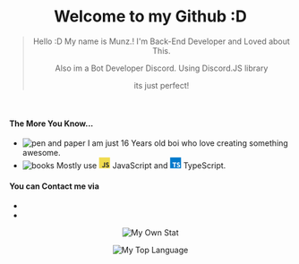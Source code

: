 <div align="center">
  
# Welcome to my Github :D
  
</div>

<div align="center">
  
> Hello :D My name is Munz.! I'm Back-End Developer and Loved about This.
> 
> Also im a Bot Developer Discord. Using Discord.JS library
> 
> its just perfect! 
  
</div>

<br/>

#### The More You Know...
- <img src="https://twemoji.maxcdn.com/v/13.1.0/svg/1f4dd.svg" alt="pen and paper" width="20" height="20"/> I am just 16 Years old boi who love creating something awesome.
- <img src="https://twemoji.maxcdn.com/v/13.1.0/svg/1f4da.svg" alt="books" width="20" height="20"/> Mostly use <img src="https://raw.githubusercontent.com/devicons/devicon/master/icons/javascript/javascript-original.svg" alt="javascript" width="20" height="20"/> JavaScript and <img src="https://raw.githubusercontent.com/devicons/devicon/master/icons/typescript/typescript-original.svg" alt="typescript" width="20" height="20"/> TypeScript.

#### You can Contact me via
- 
- 
<div align="center">
  
  
![My Own Stat](https://github-readme-stats.vercel.app/api?username=Munz-1211&count_private=true&hide=prs,contribs&show_icons=true&theme=tokyonight)
  
![My Top Language](https://github-readme-stats.vercel.app/api/top-langs/?username=Munz-1211&theme=tokyonight&layout=compact&langs_count=10)


</div>
